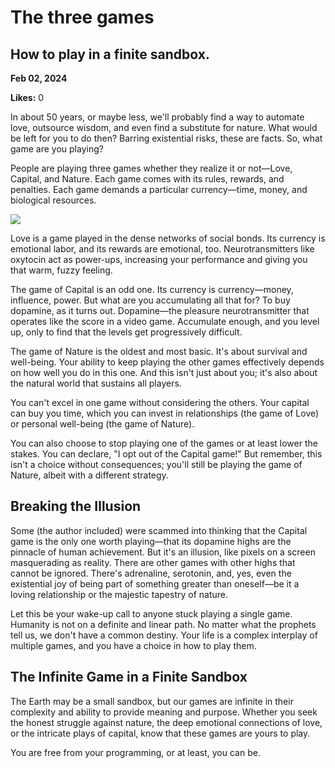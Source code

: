 # The three games

## How to play in a finite sandbox.

**Feb 02, 2024**

**Likes:** 0

In about 50 years, or maybe less, we'll probably find a way to automate love, outsource wisdom, and even find a substitute for nature. What would be left for you to do then? Barring existential risks, these are facts. So, what game are you playing?

People are playing three games whether they realize it or not—Love, Capital, and Nature. Each game comes with its rules, rewards, and penalties. Each game demands a particular currency—time, money, and biological resources.

[![](https://substackcdn.com/image/fetch/w_1456,c_limit,f_auto,q_auto:good,fl_progressive:steep/https%3A%2F%2Fsubstack-post-media.s3.amazonaws.com%2Fpublic%2Fimages%2F9a69585c-1eb9-4011-b788-88685218b30f_1920x1080.webp)](https://substackcdn.com/image/fetch/f_auto,q_auto:good,fl_progressive:steep/https%3A%2F%2Fsubstack-post-media.s3.amazonaws.com%2Fpublic%2Fimages%2F9a69585c-1eb9-4011-b788-88685218b30f_1920x1080.webp)

Love is a game played in the dense networks of social bonds. Its currency is emotional labor, and its rewards are emotional, too. Neurotransmitters like oxytocin act as power-ups, increasing your performance and giving you that warm, fuzzy feeling.

The game of Capital is an odd one. Its currency is currency—money, influence, power. But what are you accumulating all that for? To buy dopamine, as it turns out. Dopamine—the pleasure neurotransmitter that operates like the score in a video game. Accumulate enough, and you level up, only to find that the levels get progressively difficult.

The game of Nature is the oldest and most basic. It's about survival and well-being. Your ability to keep playing the other games effectively depends on how well you do in this one. And this isn't just about you; it's also about the natural world that sustains all players.

You can't excel in one game without considering the others. Your capital can buy you time, which you can invest in relationships (the game of Love) or personal well-being (the game of Nature). 

You can also choose to stop playing one of the games or at least lower the stakes. You can declare, "I opt out of the Capital game!" But remember, this isn't a choice without consequences; you'll still be playing the game of Nature, albeit with a different strategy.

## Breaking the Illusion

Some (the author included) were scammed into thinking that the Capital game is the only one worth playing—that its dopamine highs are the pinnacle of human achievement. But it's an illusion, like pixels on a screen masquerading as reality. There are other games with other highs that cannot be ignored. There's adrenaline, serotonin, and, yes, even the existential joy of being part of something greater than oneself—be it a loving relationship or the majestic tapestry of nature.

Let this be your wake-up call to anyone stuck playing a single game. Humanity is not on a definite and linear path. No matter what the prophets tell us, we don't have a common destiny. Your life is a complex interplay of multiple games, and you have a choice in how to play them.

## The Infinite Game in a Finite Sandbox

The Earth may be a small sandbox, but our games are infinite in their complexity and ability to provide meaning and purpose. Whether you seek the honest struggle against nature, the deep emotional connections of love, or the intricate plays of capital, know that these games are yours to play.

You are free from your programming, or at least, you can be.
